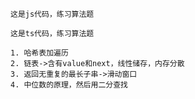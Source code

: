 ````````
这是js代码，练习算法题
``````````
``````````
这是ts代码，练习算法题
``````````

``````````
1. 哈希表加遍历
2. 链表->含有value和next，线性储存，内存分散
3. 返回无重复的最长子串->滑动窗口
4. 中位数的原理，然后用二分查找

``````````




